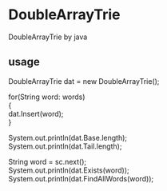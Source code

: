 DoubleArrayTrie
===============

DoubleArrayTrie by java

usage
----


DoubleArrayTrie dat = new DoubleArrayTrie();  
  
for(String word: words)  
{  
    dat.Insert(word);  
}  
  
System.out.println(dat.Base.length);  
System.out.println(dat.Tail.length);  

String word = sc.next();  
System.out.println(dat.Exists(word));  
System.out.println(dat.FindAllWords(word));  


